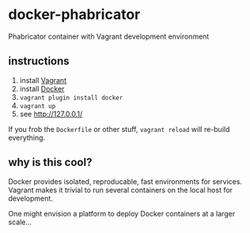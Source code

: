 docker-phabricator
==================

Phabricator container with Vagrant development environment

instructions
------------
  1. install [Vagrant][1]
  2. install [Docker][2]
  3. `vagrant plugin install docker`
  4. `vagrant up`
  5. see http://127.0.0.1/
  
If you frob the `Dockerfile` or other stuff, `vagrant reload` will re-build everything.
  
why is this cool?
-----------------
Docker provides isolated, reproducable, fast environments for services. Vagrant makes
it trivial to run several containers on the local host for development.

One might envision a platform to deploy Docker containers at a larger scale...

  [1]: http://vagrantup.com/
  [2]: http://docker.io/
